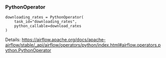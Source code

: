 ### PythonOperator
```
downloading_rates = PythonOperator(
    task_id="downloading_rates",
    python_callable=download_rates
)
```

Details: https://airflow.apache.org/docs/apache-airflow/stable/_api/airflow/operators/python/index.html#airflow.operators.python.PythonOperator
